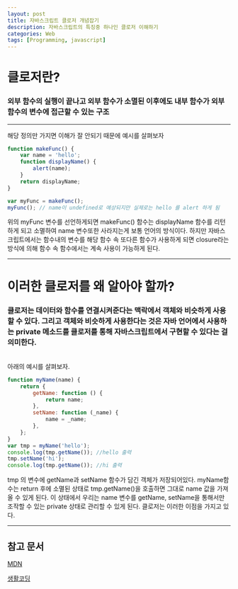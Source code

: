 ```yaml
---
layout: post
title: 자바스크립트 클로저 개념잡기
description: 자바스크립트의 특징중 하나인 클로저 이해하기
categories: Web
tags: [Programming, javascript]
---
```


# 클로저란?

### 외부 함수의 실행이 끝나고 외부 함수가 소멸된 이후에도 내부 함수가 외부 함수의 변수에 접근할 수 있는 구조

---

해당 정의만 가지면 이해가 잘 안되기 때문에 예시를 살펴보자

```js
function makeFunc() {
	var name = 'hello';
	function displayName() {
		alert(name);
	}
	return displayName;
}

var myFunc = makeFunc();
myFunc(); // name이 undefined로 예상되지만 실제로는 hello 를 alert 하게 됨
```

위의 myFunc 변수를 선언하게되면 makeFunc() 함수는 displayName 함수를 리턴하게 되고 소멸하여 name 변수또한 사라지는게 보통 언어의 방식이다. 하지만 자바스크립트에서는 함수내의 변수를 해당 함수 속 또다른 함수가 사용하게 되면 closure라는 방식에 의해 함수 속 함수에서는 계속 사용이 가능하게 된다.

---

# 이러한 클로저를 왜 알아야 할까?

### 클로저는 데이터와 함수를 연결시켜준다는 맥락에서 객체와 비슷하게 사용할 수 있다. 그리고 객체와 비슷하게 사용한다는 것은 자바 언어에서 사용하는 private 메소드를 클로저를 통해 자바스크립트에서 구현할 수 있다는 걸 의미한다.

<br>
아래의 예시를 살펴보자.

```js
function myName(name) {
	return {
		getName: function () {
			return name;
		},
		setName: function (_name) {
			name = _name;
		},
	};
}
var tmp = myName('hello');
console.log(tmp.getName()); //hello 출력
tmp.setName('hi');
console.log(tmp.getName()); //hi 출력
```

tmp 의 변수에 getName과 setName 함수가 담긴 객체가 저장되어있다.
myName함수는 return 후에 소멸된 상태로 tmp.getName()을 호출하면 그대로 name 값을 가져올 수 있게 된다.
이 상태에서 우리는 name 변수를 getName, setName을 통해서만 조작할 수 있는 private 상태로 관리할 수 있게 된다. 클로저는 이러한 이점을 가지고 있다.

---

## 참고 문서

[MDN](https://developer.mozilla.org/ko/docs/Web/JavaScript/Closures)

[생활코딩](https://opentutorials.org/course/743/6544)

